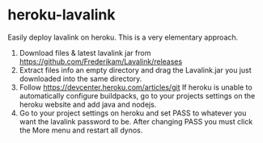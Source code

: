 # heroku-lavalink
Easily deploy lavalink on heroku.
This is a very elementary approach.

1. Download files & latest lavalink jar from https://github.com/Frederikam/Lavalink/releases
2. Extract files info an empty directory and drag the Lavalink.jar you just downloaded into the same directory.
3. Follow https://devcenter.heroku.com/articles/git
If heroku is unable to automatically configure buildpacks, go to your projects settings on the heroku website and add java and nodejs.
4. Go to your project settings on heroku and set PASS to whatever you want the lavalink password to be.
After changing PASS you must click the More menu and restart all dynos.

